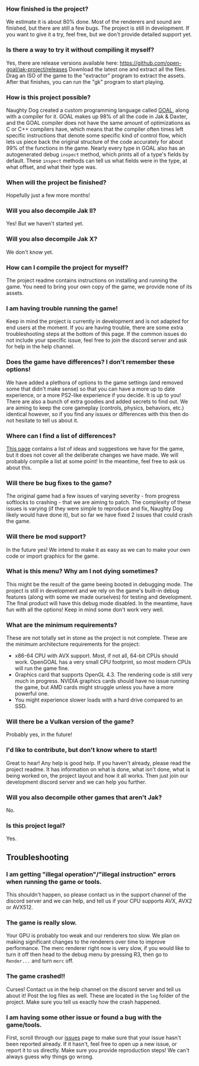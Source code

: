 ### How finished is the project?
We estimate it is about 80% done. Most of the renderers and sound are finished, but there are still a few bugs.
The project is still in development. If you want to give it a try, feel free, but we don't provide detailed support yet.

### Is there a way to try it without compiling it myself?
Yes, there are release versions available here: https://github.com/open-goal/jak-project/releases
Download the latest one and extract all the files. Drag an ISO of the game to the "extractor" program to extract the assets. After that finishes, you can run the "gk" program to start playing.

### How is this project possible?
Naughty Dog created a custom programming language called [GOAL](https://en.wikipedia.org/wiki/Game_Oriented_Assembly_Lisp), along with a compiler for it. GOAL makes up 98% of all the code in Jak & Daxter, and the GOAL compiler does not have the same amount of optimizations as C or C++ compilers have, which means that the compiler often times left specific instructions that denote some specific kind of control flow, which lets us piece back the original structure of the code accurately for about 99% of the functions in the game. Nearly every type in GOAL also has an autogenerated debug `inspect` method, which prints all of a type's fields by default. These `inspect` methods can tell us what fields were in the type, at what offset, and what their type was.

### When will the project be finished?
Hopefully just a few more months!

### Will you also decompile Jak II?
Yes! But we haven't started yet.

### Will you also decompile Jak X?
We don't know yet.

### How can I compile the project for myself?
The project readme contains instructions on installing and running the game. You need to bring your own copy of the game, we provide none of its assets.

### I am having trouble running the game!
Keep in mind the project is currently in development and is not adapted for end users at the moment. If you are having trouble, there are some extra troubleshooting steps at the bottom of this page. If the common issues do not include your specific issue, feel free to join the discord server and ask for help in the help channel.

### Does the game have differences? I don't remember these options!
We have added a plethora of options to the game settings (and removed some that didn't make sense) so that you can have a more up to date experience, or a more PS2-like experience if you decide. It is up to you! There are also a bunch of extra goodies and added secrets to find out. We are aiming to keep the core gameplay (controls, physics, behaviors, etc.) identical however, so if you find any issues or differences with this then do not hesitate to tell us about it.

### Where can I find a list of differences?
[This page](https://github.com/open-goal/jak-project/issues/386) contains a list of ideas and suggestions we have for the game, but it does not cover all the deliberate changes we have made. We will probably compile a list at some point! In the meantime, feel free to ask us about this.

### Will there be bug fixes to the game?
The original game had a few issues of varying severity - from progress softlocks to crashing - that we are aiming to patch. The complexity of these issues is varying (if they were simple to reproduce and fix, Naughty Dog likely would have done it), but so far we have fixed 2 issues that could crash the game.

### Will there be mod support?
In the future yes! We intend to make it as easy as we can to make your own code or import graphics for the game.

### What is this menu? Why am I not dying sometimes?
This might be the result of the game beeing booted in debugging mode. The project is still in development and we rely on the game's built-in debug features (along with some we made ourselves) for testing and development. The final product will have this debug mode disabled. In the meantime, have fun with all the options! Keep in mind some don't work very well.

### What are the minimum requirements?
These are not totally set in stone as the project is not complete. These are the minimum architecture requirements for the project:
- x86-64 CPU with AVX support. Most, if not all, 64-bit CPUs should work. OpenGOAL has a very small CPU footprint, so most modern CPUs will run the game fine.
- Graphics card that supports OpenGL 4.3. The rendering code is still very much in progress. NVIDIA graphics cards should have no issue running the game, but AMD cards might struggle unless you have a more powerful one.
- You might experience slower loads with a hard drive compared to an SSD.

### Will there be a Vulkan version of the game?
Probably yes, in the future!

### I'd like to contribute, but don't know where to start!
Great to hear! Any help is good help. If you haven't already, please read the project readme. It has information on what is done, what isn't done, what is being worked on, the project layout and how it all works. Then just join our development discord server and we can help you further.

### Will you also decompile other games that aren't Jak?
No.

### Is this project legal?
Yes.

## Troubleshooting

### I am getting "illegal operation"/"illegal instruction" errors when running the game or tools.
This shouldn't happen, so please contact us in the support channel of the discord server and we can help, and tell us if your CPU supports AVX, AVX2 or AVX512.

### The game is really slow.
Your GPU is probably too weak and our renderers too slow. We plan on making significant changes to the renderers over time to improve performance. The merc renderer right now is very slow, if you would like to turn it off then head to the debug menu by pressing R3, then go to `Render...` and turn `merc` off.

### The game crashed!!
Curses! Contact us in the help channel on the discord server and tell us about it! Post the log files as well. These are located in the `log` folder of the project. Make sure you tell us exactly how the crash happened.

### I am having some other issue or found a bug with the game/tools.
First, scroll through our [issues](https://github.com/open-goal/jak-project/issues) page to make sure that your issue hasn't been reported already. If it hasn't, feel free to open up a new issue, or report it to us directly. Make sure you provide reproduction steps! We can't always guess why things go wrong.
